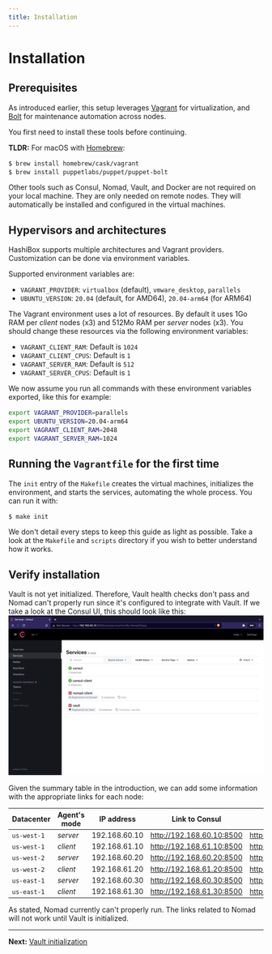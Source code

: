 ```yaml
---
title: Installation
---
```


# Installation

## Prerequisites

As introduced earlier, this setup leverages [Vagrant](https://www.vagrantup.com/)
for virtualization, and [Bolt](https://puppet.com/docs/bolt/) for maintenance
automation across nodes.

You first need to install these tools before continuing.

**TLDR:** For macOS with [Homebrew](https://brew.sh/):
```bash
$ brew install homebrew/cask/vagrant
$ brew install puppetlabs/puppet/puppet-bolt
```

Other tools such as Consul, Nomad, Vault, and Docker are not required on your
local machine. They are only needed on remote nodes. They will automatically be
installed and configured in the virtual machines.

## Hypervisors and architectures

HashiBox supports multiple architectures and Vagrant providers. Customization can
be done via environment variables.

Supported environment variables are:
- `VAGRANT_PROVIDER`: `virtualbox` (default), `vmware_desktop`, `parallels`
- `UBUNTU_VERSION`: `20.04` (default, for AMD64), `20.04-arm64` (for ARM64)

The Vagrant environment uses a lot of resources. By default it uses 1Go RAM per
*client* nodes (x3) and 512Mo RAM per *server* nodes (x3). You should change
these resources via the following environment variables:
- `VAGRANT_CLIENT_RAM`: Default is `1024`
- `VAGRANT_CLIENT_CPUS`: Default is `1`
- `VAGRANT_SERVER_RAM`: Default is `512`
- `VAGRANT_SERVER_CPUS`: Default is `1`

We now assume you run all commands with these environment variables exported,
like this for example:
```bash
export VAGRANT_PROVIDER=parallels
export UBUNTU_VERSION=20.04-arm64
export VAGRANT_CLIENT_RAM=2048
export VAGRANT_SERVER_RAM=1024
```

## Running the `Vagrantfile` for the first time

The `init` entry of the `Makefile` creates the virtual machines, initializes the
environment, and starts the services, automating the whole process. You can run
it with:
```bash
$ make init
```

We don't detail every steps to keep this guide as light as possible. Take a look
at the `Makefile` and `scripts` directory if you wish to better understand how
it works.

## Verify installation

Vault is not yet initialized. Therefore, Vault health checks don't pass and Nomad
can't properly run since it's configured to integrate with Vault. If we take a
look at the Consul UI, this should look like this:
![Consul Services](../assets/consul-init.png)

Given the summary table in the introduction, we can add some information with the
appropriate links for each node:

| Datacenter  | Agent's mode | IP address    | Link to Consul              | Link to Nomad               | Link to Vault               |
|-------------|--------------|---------------|-----------------------------|-----------------------------|-----------------------------|
| `us-west-1` | *server*     | 192.168.60.10 | <http://192.168.60.10:8500> | <http://192.168.60.10:4646> | <http://192.168.60.10:8200> |
| `us-west-1` | *client*     | 192.168.61.10 | <http://192.168.61.10:8500> | <http://192.168.61.10:4646> | *n/a*                       |
| `us-west-2` | *server*     | 192.168.60.20 | <http://192.168.60.20:8500> | <http://192.168.60.20:4646> | <http://192.168.60.20:8200> |
| `us-west-2` | *client*     | 192.168.61.20 | <http://192.168.61.20:8500> | <http://192.168.61.20:4646> | *n/a*                       |
| `us-east-1` | *server*     | 192.168.60.30 | <http://192.168.60.30:8500> | <http://192.168.60.30:4646> | <http://192.168.60.30:8200> |
| `us-east-1` | *client*     | 192.168.61.30 | <http://192.168.61.30:8500> | <http://192.168.61.30:4646> | *n/a*                       |

As stated, Nomad currently can't properly run. The links related to Nomad will not
work until Vault is initialized.

---

**Next:** [Vault initialization](./vault-init.md)

